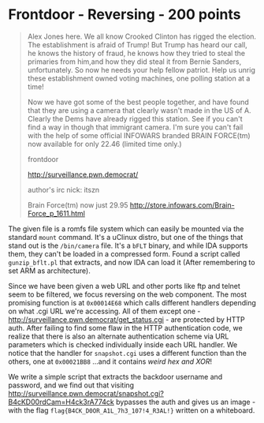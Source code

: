 # Frontdoor - Reversing - 200 points

>Alex Jones here. We all know Crooked Clinton has rigged the election. The establishment is afraid of Trump! But Trump has heard our call, he knows the history of fraud, he knows how they tried to steal the primaries from him,and how they did steal it from Bernie Sanders, unfortunately. So now he needs your help fellow patriot. Help us unrig these establishment owned voting machines, one polling station at a time!
>
>Now we have got some of the best people together, and have found that they are using a camera that clearly wasn't made in the US of A. Clearly the Dems have already rigged this station. See if you can't find a way in though that immigrant camera. I'm sure you can't fail with the help of some official INFOWARS branded BRAIN FORCE(tm) now available for only 22.46 (limited time only.)
>
>frontdoor
>
>http://surveillance.pwn.democrat/
>
>author's irc nick: itszn
>
>Brain Force(tm) now just 29.95 http://store.infowars.com/Brain-Force_p_1611.html

The given file is a romfs file system which can easily be mounted via the standard `mount` command. It's a uClinux distro,
but one of the things that stand out is the `/bin/camera` file. It's a `bFLT` binary, and while IDA supports them, they
can't be loaded in a compressed form. Found a script called `gunzip_bflt.pl` that extracts, and now IDA can load it (After
remembering to set ARM as architecture).

Since we have been given a web URL and other ports like ftp and telnet seem to be filtered, we focus reversing on the web
component. The most promising function is at `0x00014E68` which calls different handlers depending on what .cgi URL we're
accessing. All of them except one - http://surveillance.pwn.democrat/get_status.cgi - are protected by HTTP auth. After
failing to find some flaw in the HTTP authentication code, we realize that there is also an alternate authentication scheme
via URL parameters which is checked individually inside each URL handler. We notice that the handler for `snapshot.cgi` uses
a different function than the others, one at `0x00021BB8` ...and it contains *weird hex and XOR*!

We write a simple script that extracts the backdoor username and password, and we find out that visiting
http://surveillance.pwn.democrat/snapshot.cgi?B4cKD00rdCam=H4ck3rA774ck bypasses the auth and gives us an image - with the
flag `flag{B4CK_D0OR_A1L_7h3_107!4_R3AL!}` written on a whiteboard.
